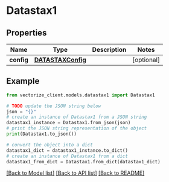 # Datastax1


## Properties

Name | Type | Description | Notes
------------ | ------------- | ------------- | -------------
**config** | [**DATASTAXConfig**](DATASTAXConfig.md) |  | [optional] 

## Example

```python
from vectorize_client.models.datastax1 import Datastax1

# TODO update the JSON string below
json = "{}"
# create an instance of Datastax1 from a JSON string
datastax1_instance = Datastax1.from_json(json)
# print the JSON string representation of the object
print(Datastax1.to_json())

# convert the object into a dict
datastax1_dict = datastax1_instance.to_dict()
# create an instance of Datastax1 from a dict
datastax1_from_dict = Datastax1.from_dict(datastax1_dict)
```
[[Back to Model list]](../README.md#documentation-for-models) [[Back to API list]](../README.md#documentation-for-api-endpoints) [[Back to README]](../README.md)


